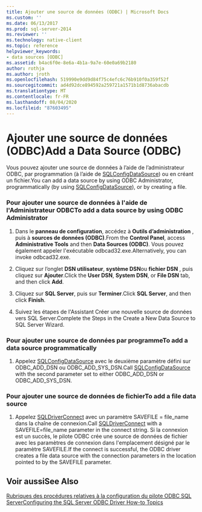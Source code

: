 ```yaml
---
title: Ajouter une source de données (ODBC) | Microsoft Docs
ms.custom: ''
ms.date: 06/13/2017
ms.prod: sql-server-2014
ms.reviewer: ''
ms.technology: native-client
ms.topic: reference
helpviewer_keywords:
- data sources [ODBC]
ms.assetid: b4ac6f0e-8e6a-4b1a-9a7e-60e0a69b2180
author: rothja
ms.author: jroth
ms.openlocfilehash: 519990e9dd9d84f75c4efc6c76b910f0a359f52f
ms.sourcegitcommit: ad4d92dce894592a259721a1571b1d8736abacdb
ms.translationtype: MT
ms.contentlocale: fr-FR
ms.lasthandoff: 08/04/2020
ms.locfileid: "87603495"
---
```

# <a name="add-a-data-source-odbc"></a><span data-ttu-id="afe22-102">Ajouter une source de données (ODBC)</span><span class="sxs-lookup"><span data-stu-id="afe22-102">Add a Data Source (ODBC)</span></span>
  <span data-ttu-id="afe22-103">Vous pouvez ajouter une source de données à l’aide de l’administrateur ODBC, par programmation (à l’aide de [SQLConfigDataSource](../native-client-odbc-api/sqlconfigdatasource.md)) ou en créant un fichier.</span><span class="sxs-lookup"><span data-stu-id="afe22-103">You can add a data source by using ODBC Administrator, programmatically (by using [SQLConfigDataSource](../native-client-odbc-api/sqlconfigdatasource.md)), or by creating a file.</span></span>  
  
### <a name="to-add-a-data-source-by-using-odbc-administrator"></a><span data-ttu-id="afe22-104">Pour ajouter une source de données à l'aide de l'Administrateur ODBC</span><span class="sxs-lookup"><span data-stu-id="afe22-104">To add a data source by using ODBC Administrator</span></span>  
  
1.  <span data-ttu-id="afe22-105">Dans le **panneau de configuration**, accédez à **Outils d’administration** , puis à **sources de données (ODBC)**.</span><span class="sxs-lookup"><span data-stu-id="afe22-105">From the **Control Panel**, access **Administrative Tools** and then **Data Sources (ODBC)**.</span></span> <span data-ttu-id="afe22-106">Vous pouvez également appeler l'exécutable odbcad32.exe.</span><span class="sxs-lookup"><span data-stu-id="afe22-106">Alternatively, you can invoke odbcad32.exe.</span></span>  
  
2.  <span data-ttu-id="afe22-107">Cliquez sur l’onglet **DSN utilisateur**, **système DSN**ou **fichier DSN** , puis cliquez sur **Ajouter**.</span><span class="sxs-lookup"><span data-stu-id="afe22-107">Click the **User DSN**, **System DSN**, or **File DSN** tab, and then click **Add**.</span></span>  
  
3.  <span data-ttu-id="afe22-108">Cliquez sur **SQL Server**, puis sur **Terminer**.</span><span class="sxs-lookup"><span data-stu-id="afe22-108">Click **SQL Server**, and then click **Finish**.</span></span>  
  
4.  <span data-ttu-id="afe22-109">Suivez les étapes de l'Assistant Créer une nouvelle source de données vers SQL Server.</span><span class="sxs-lookup"><span data-stu-id="afe22-109">Complete the Steps in the Create a New Data Source to SQL Server Wizard.</span></span>  
  
### <a name="to-add-a-data-source-programmatically"></a><span data-ttu-id="afe22-110">Pour ajouter une source de données par programme</span><span class="sxs-lookup"><span data-stu-id="afe22-110">To add a data source programmatically</span></span>  
  
1.  <span data-ttu-id="afe22-111">Appelez [SQLConfigDataSource](../native-client-odbc-api/sqlconfigdatasource.md) avec le deuxième paramètre défini sur ODBC_ADD_DSN ou ODBC_ADD_SYS_DSN.</span><span class="sxs-lookup"><span data-stu-id="afe22-111">Call [SQLConfigDataSource](../native-client-odbc-api/sqlconfigdatasource.md) with the second parameter set to either ODBC_ADD_DSN or ODBC_ADD_SYS_DSN.</span></span>  
  
### <a name="to-add-a-file-data-source"></a><span data-ttu-id="afe22-112">Pour ajouter une source de données de fichier</span><span class="sxs-lookup"><span data-stu-id="afe22-112">To add a file data source</span></span>  
  
1.  <span data-ttu-id="afe22-113">Appelez [SQLDriverConnect](../native-client-odbc-api/sqldriverconnect.md) avec un paramètre SAVEFILE = file_name dans la chaîne de connexion.</span><span class="sxs-lookup"><span data-stu-id="afe22-113">Call [SQLDriverConnect](../native-client-odbc-api/sqldriverconnect.md) with a SAVEFILE=file_name parameter in the connect string.</span></span> <span data-ttu-id="afe22-114">Si la connexion est un succès, le pilote ODBC crée une source de données de fichier avec les paramètres de connexion dans l'emplacement désigné par le paramètre SAVEFILE.</span><span class="sxs-lookup"><span data-stu-id="afe22-114">If the connect is successful, the ODBC driver creates a file data source with the connection parameters in the location pointed to by the SAVEFILE parameter.</span></span>  
  
## <a name="see-also"></a><span data-ttu-id="afe22-115">Voir aussi</span><span class="sxs-lookup"><span data-stu-id="afe22-115">See Also</span></span>  
 [<span data-ttu-id="afe22-116">Rubriques des procédures relatives à la configuration du pilote ODBC SQL Server</span><span class="sxs-lookup"><span data-stu-id="afe22-116">Configuring the SQL Server ODBC Driver How-to Topics</span></span>](../../database-engine/dev-guide/configuring-the-sql-server-odbc-driver-how-to-topics.md)  
  
  
